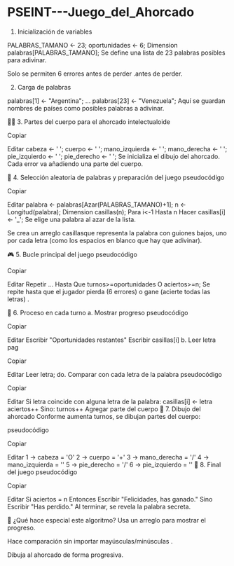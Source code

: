 # PSEINT---Juego_del_Ahorcado
1. Inicialización de variables

PALABRAS_TAMANO <- 23;
oportunidades <- 6;
Dimension palabras[PALABRAS_TAMANO];
Se define una lista de 23 palabras posibles para adivinar.

Solo se permiten 6 errores antes de perder .antes de perder.

2. Carga de palabras

palabras[1] <- "Argentina";
...
palabras[23] <- "Venezuela";
Aquí se guardan nombres de países como posibles palabras a adivinar.

🧍‍♂️ 3. Partes del cuerpo para el ahorcado
intelectualoide

Copiar

Editar
cabeza <- ' ';
cuerpo <- ' ';
mano_izquierda <- ' ';
mano_derecha <- ' ';
pie_izquierdo <- ' ';
pie_derecho <- ' ';
Se inicializa el dibujo del ahorcado. Cada error va añadiendo una parte del cuerpo.

🔄 4. Selección aleatoria de palabras y preparación del juego
pseudocódigo

Copiar

Editar
palabra <- palabras[Azar(PALABRAS_TAMANO)+1];
n <- Longitud(palabra);
Dimension casillas(n);
Para i<-1 Hasta n Hacer
    casillas[i] <- '_';
Se elige una palabra al azar de la lista.

Se crea un arreglo casillasque representa la palabra con guiones bajos, uno por cada letra (como los espacios en blanco que hay que adivinar).

🎮 5. Bucle principal del juego
pseudocódigo

Copiar

Editar
Repetir
    ...
Hasta Que turnos>=oportunidades O aciertos>=n;
Se repite hasta que el jugador pierda (6 errores) o gane (acierte todas las letras) .

🔡 6. Proceso en cada turno
a. Mostrar progreso
pseudocódigo

Copiar

Editar
Escribir "Oportunidades restantes"
Escribir casillas[i]
b. Leer letra
pag

Copiar

Editar
Leer letra;
do. Comparar con cada letra de la palabra
pseudocódigo

Copiar

Editar
Si letra coincide con alguna letra de la palabra:
    casillas[i] <- letra
    aciertos++
Sino:
    turnos++
    Agregar parte del cuerpo
👻 7. Dibujo del ahorcado
Conforme aumenta turnos, se dibujan partes del cuerpo:

pseudocódigo

Copiar

Editar
1 -> cabeza = 'O'
2 -> cuerpo = '+'
3 -> mano_derecha = '/'
4 -> mano_izquierda = '\'
5 -> pie_derecho = '/'
6 -> pie_izquierdo = '\'
🏁 8. Final del juego
pseudocódigo

Copiar

Editar
Si aciertos = n Entonces
    Escribir "Felicidades, has ganado."
Sino
    Escribir "Has perdido."
Al terminar, se revela la palabra secreta.

💬 ¿Qué hace especial este algoritmo?
Usa un arreglo para mostrar el progreso.

Hace comparación sin importar mayúsculas/minúsculas .

Dibuja al ahorcado de forma progresiva.

